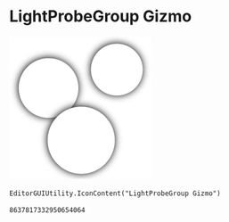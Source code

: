 # LightProbeGroup Gizmo
![](/img/LightProbeGroup%20Gizmo.png)

``` CSharp
EditorGUIUtility.IconContent("LightProbeGroup Gizmo")
```
```
8637817332950654064
```
